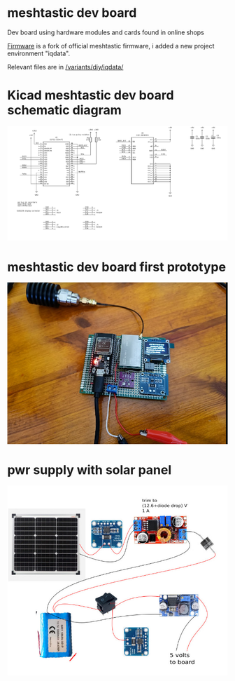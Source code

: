 # meshtastic dev board
Dev board using hardware modules and cards found in online shops

[Firmware](https://github.com/fzellini/meshtastic-firmware/tree/iqdataxx) is a fork of official meshtastic firmware, i added a new project environment "iqdata".

Relevant files are in [/variants/diy/iqdata/ ](https://github.com/fzellini/meshtastic-firmware/tree/iqdata/variants/diy/iqdata)


# Kicad meshtastic dev board schematic diagram
![schematic diagram](img/prototype-1-schematic-diagram.png)

# meshtastic dev board first prototype
![schematic diagram](img/prototype-1.png)

# pwr supply with solar panel
![schematic diagram](img/pwr-supply.jpg)

